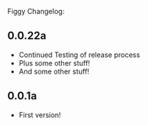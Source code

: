 Figgy Changelog:

## 0.0.22a
- Continued Testing of release process
- Plus some other stuff!
- And some other stuff!

## 0.0.1a
- First version!
